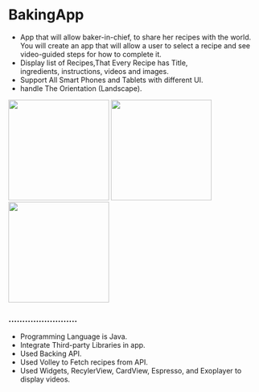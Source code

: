 # BakingApp
- App that will allow baker-in-chief, to share her recipes with the world. 
You will create an app that will allow a user to select a recipe and see video-guided steps for how to complete it. 
- Display list of Recipes,That Every Recipe has Title, ingredients, instructions, videos and images. 
- Support All Smart Phones and Tablets with different UI. 
- handle The Orientation (Landscape). 



<img src="https://user-images.githubusercontent.com/39660065/67160628-33e52080-f353-11e9-90db-24bdb7350f15.png" width="200" heigh="300"/> <img src="https://user-images.githubusercontent.com/39660065/67160784-86730c80-f354-11e9-9332-85ffd42ed23d.png" width="200" heigh="300"/> <img src="https://user-images.githubusercontent.com/39660065/67160785-883cd000-f354-11e9-89a6-a5941d72ef9a.png" width="200" heigh="300"/>



### .........................
- Programming Language is Java.
- Integrate Third-party Libraries in app.
- Used Backing API.
- Used Volley to Fetch recipes from API.
- Used Widgets, RecylerView, CardView, Espresso, and Exoplayer to display videos. 
